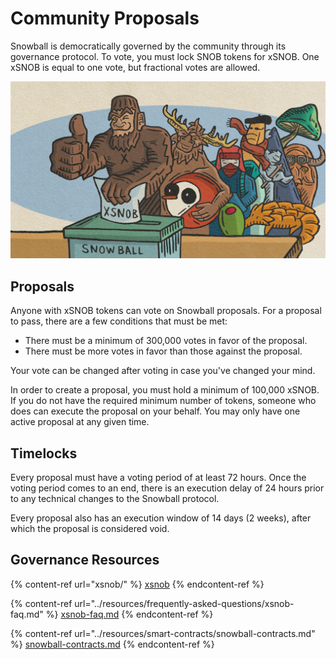 # Community Proposals

Snowball is democratically governed by the community through its governance protocol. To vote, you must lock SNOB tokens for xSNOB. One xSNOB is equal to one vote, but fractional votes are allowed.

![](../.gitbook/assets/voting.jpeg)

## **Proposals**

Anyone with xSNOB tokens can vote on Snowball proposals. For a proposal to pass, there are a few conditions that must be met:

* There must be a minimum of 300,000 votes in favor of the proposal.
* There must be more votes in favor than those against the proposal.

Your vote can be changed after voting in case you've changed your mind.

In order to create a proposal, you must hold a minimum of 100,000 xSNOB. If you do not have the required minimum number of tokens, someone who does can execute the proposal on your behalf. You may only have one active proposal at any given time.

## **Timelocks**

Every proposal must have a voting period of at least 72 hours. Once the voting period comes to an end, there is an execution delay of 24 hours prior to any technical changes to the Snowball protocol.

Every proposal also has an execution window of 14 days (2 weeks), after which the proposal is considered void.

## Governance Resources

{% content-ref url="xsnob/" %}
[xsnob](xsnob/)
{% endcontent-ref %}

{% content-ref url="../resources/frequently-asked-questions/xsnob-faq.md" %}
[xsnob-faq.md](../resources/frequently-asked-questions/xsnob-faq.md)
{% endcontent-ref %}

{% content-ref url="../resources/smart-contracts/snowball-contracts.md" %}
[snowball-contracts.md](../resources/smart-contracts/snowball-contracts.md)
{% endcontent-ref %}
